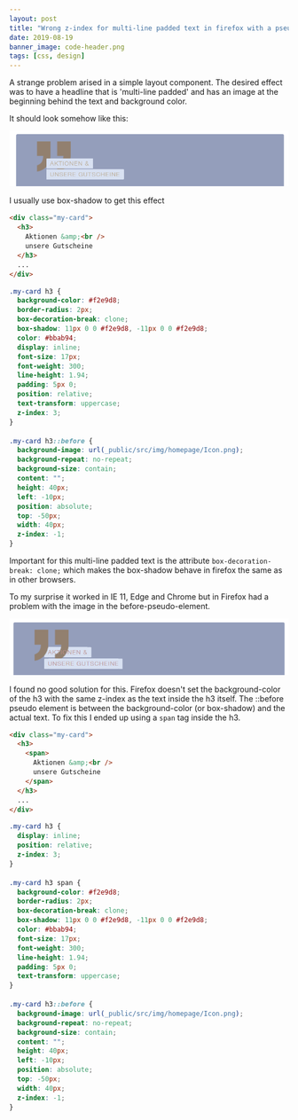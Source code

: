 ```yaml
---
layout: post
title: "Wrong z-index for multi-line padded text in firefox with a pseude-element"
date: 2019-08-19
banner_image: code-header.png
tags: [css, design]
---
```


A strange problem arised in a simple layout component. The desired effect was to have a headline that is 'multi-line padded' and has an image at the beginning behind the text and background color.

It should look somehow like this:

![Screenshot Chrome](/images/posts/dvonrohr-chrome.PNG "Screenshot Chrome")

<!--more-->

I usually use box-shadow to get this effect

```html
<div class="my-card">
  <h3>
    Aktionen &amp;<br />
    unsere Gutscheine
  </h3>
  ...
</div>
```

```css
.my-card h3 {
  background-color: #f2e9d8;
  border-radius: 2px;
  box-decoration-break: clone;
  box-shadow: 11px 0 0 #f2e9d8, -11px 0 0 #f2e9d8;
  color: #bbab94;
  display: inline;
  font-size: 17px;
  font-weight: 300;
  line-height: 1.94;
  padding: 5px 0;
  position: relative;
  text-transform: uppercase;
  z-index: 3;
}

.my-card h3::before {
  background-image: url(_public/src/img/homepage/Icon.png);
  background-repeat: no-repeat;
  background-size: contain;
  content: "";
  height: 40px;
  left: -10px;
  position: absolute;
  top: -50px;
  width: 40px;
  z-index: -1;
}
```

Important for this multi-line padded text is the attribute `box-decoration-break: clone;` which makes the box-shadow behave in firefox the same as in other browsers.

To my surprise it worked in IE 11, Edge and Chrome but in Firefox had a problem with the image in the before-pseudo-element.

![Screenshot Firefox](/images/posts/dvonrohr-firefox.PNG "Screenshot Firefox")

I found no good solution for this. Firefox doesn't set the background-color of the h3 with the same z-index as the text inside the h3 itself. The ::before pseudo element is between the background-color (or box-shadow) and the actual text. To fix this I ended up using a `span` tag inside the h3.

```html
<div class="my-card">
  <h3>
    <span>
      Aktionen &amp;<br />
      unsere Gutscheine
    </span>
  </h3>
  ...
</div>
```

```css
.my-card h3 {
  display: inline;
  position: relative;
  z-index: 3;
}

.my-card h3 span {
  background-color: #f2e9d8;
  border-radius: 2px;
  box-decoration-break: clone;
  box-shadow: 11px 0 0 #f2e9d8, -11px 0 0 #f2e9d8;
  color: #bbab94;
  font-size: 17px;
  font-weight: 300;
  line-height: 1.94;
  padding: 5px 0;
  text-transform: uppercase;
}

.my-card h3::before {
  background-image: url(_public/src/img/homepage/Icon.png);
  background-repeat: no-repeat;
  background-size: contain;
  content: "";
  height: 40px;
  left: -10px;
  position: absolute;
  top: -50px;
  width: 40px;
  z-index: -1;
}
```
